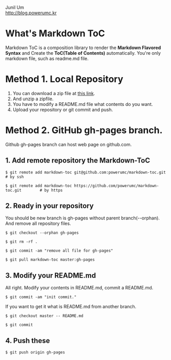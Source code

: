 Junil Um  
http://blog.powerumc.kr

What's Markdown ToC
=====================

Markdown ToC is a composition library to render the **Markdown Flavored Syntax** and Create the **ToC(Table of Contents)** automatically.
You're only markdown file, such as readme.md file.

# Method 1. Local Repository

1. You can download a zip file at [this link](https://github.com/powerumc/markdown-toc/archive/master.zip).
2. And unzip a zipfile.
3. You have to modify a README.md file what contents do you want.
4. Upload your repository or git commit and push.

# Method 2. GitHub gh-pages branch.

Github gh-pages branch can host web page on github.com.

## 1. Add remote repository the Markdown-ToC

```
$ git remote add markdown-toc git@github.com:powerumc/markdown-toc.git            # by ssh

$ git remote add markdown-toc https://github.com/powerumc/markdown-toc.git        # by https

```

## 2. Ready in your repository

You should be  new branch is gh-pages without parent branch(--orphan).
And remove all repository files.

```
$ git checkout --orphan gh-pages

$ git rm -rf .

$ git commit -am "remove all file for gh-pages"

$ git pull markdown-toc master:gh-pages

```

## 3. Modify your README.md

All right. Modify your contents in README.md, commit a README.md.

```
$ git commit -am "init commit."
```

If you want to get it what is README.md from another branch.

```
$ git checkout master -- README.md

$ git commit
```


## 4. Push these

```
$ git push origin gh-pages
```

